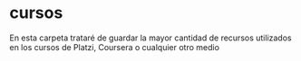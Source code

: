 # cursos

En esta carpeta trataré de guardar la mayor cantidad de recursos utilizados en los cursos de Platzi, Coursera o cualquier otro medio
